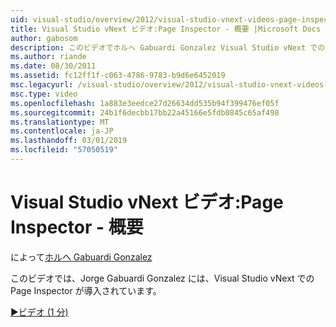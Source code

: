 ```yaml
---
uid: visual-studio/overview/2012/visual-studio-vnext-videos-page-inspector-introduction
title: Visual Studio vNext ビデオ:Page Inspector - 概要 |Microsoft Docs
author: gabosom
description: このビデオでホルヘ Gabuardi Gonzalez Visual Studio vNext での Page Inspector が導入されています
ms.author: riande
ms.date: 08/30/2011
ms.assetid: fc12ff1f-c063-4786-9783-b9d6e6452019
msc.legacyurl: /visual-studio/overview/2012/visual-studio-vnext-videos-page-inspector-introduction
msc.type: video
ms.openlocfilehash: 1a883e3eedce27d26634dd535b94f399476ef05f
ms.sourcegitcommit: 24b1f6decbb17bb22a45166e5fdb0845c65af498
ms.translationtype: MT
ms.contentlocale: ja-JP
ms.lasthandoff: 03/01/2019
ms.locfileid: "57050519"
---
```

<a name="visual-studio-vnext-videos-page-inspector---introduction"></a>Visual Studio vNext ビデオ:Page Inspector - 概要
====================
によって[ホルヘ Gabuardi Gonzalez](https://github.com/gabosom)

このビデオでは、Jorge Gabuardi Gonzalez には、Visual Studio vNext での Page Inspector が導入されています。

[&#9654;ビデオ (1 分)](https://channel9.msdn.com/Blogs/ASP-NET-Site-Videos/visual-studio-vnext-videos-page-inspector-introduction)

